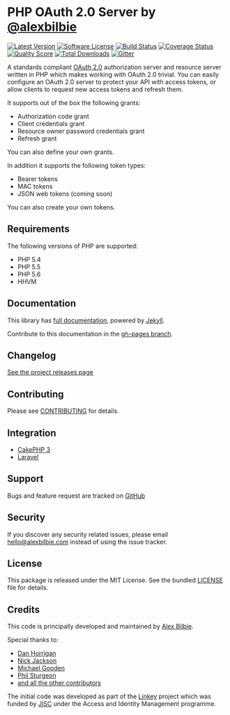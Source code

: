 # PHP OAuth 2.0 Server by [@alexbilbie](https://twitter.com/alexbilbie)

[![Latest Version](http://img.shields.io/packagist/v/league/oauth2-server.svg?style=flat-square)](https://github.com/thephpleague/oauth2-server/releases)
[![Software License](https://img.shields.io/badge/license-MIT-brightgreen.svg?style=flat-square)](LICENSE.md)
[![Build Status](https://img.shields.io/travis/thephpleague/oauth2-server/master.svg?style=flat-square)](https://travis-ci.org/thephpleague/oauth2-server)
[![Coverage Status](https://img.shields.io/scrutinizer/coverage/g/thephpleague/oauth2-server.svg?style=flat-square)](https://scrutinizer-ci.com/g/thephpleague/oauth2-server/code-structure)
[![Quality Score](https://img.shields.io/scrutinizer/g/thephpleague/oauth2-server.svg?style=flat-square)](https://scrutinizer-ci.com/g/thephpleague/oauth2-server)
[![Total Downloads](https://img.shields.io/packagist/dt/league/oauth2-server.svg?style=flat-square)](https://packagist.org/packages/league/oauth2-server) [![Gitter](https://badges.gitter.im/Join%20Chat.svg)](https://gitter.im/thephpleague/oauth2-server?utm_source=badge&utm_medium=badge&utm_campaign=pr-badge)


A standards compliant [OAuth 2.0](http://tools.ietf.org/wg/oauth/draft-ietf-oauth-v2/) authorization server and resource server written in PHP which makes working with OAuth 2.0 trivial. You can easily configure an OAuth 2.0 server to protect your API with access tokens, or allow clients to request new access tokens and refresh them.

It supports out of the box the following grants:

* Authorization code grant
* Client credentials grant
* Resource owner password credentials grant
* Refresh grant

You can also define your own grants.

In addition it supports the following token types:

* Bearer tokens
* MAC tokens
* JSON web tokens (coming soon)

You can also create your own tokens.


## Requirements

The following versions of PHP are supported:

* PHP 5.4
* PHP 5.5
* PHP 5.6
* HHVM

## Documentation

This library has [full documentation](http://oauth2.thephpleague.com), powered by [Jekyll](http://jekyllrb.com/).

Contribute to this documentation in the [gh-pages branch](https://github.com/thephpleague/oauth2-server/tree/gh-pages/).

## Changelog

[See the project releases page](https://github.com/thephpleague/oauth2-server/releases)

## Contributing

Please see [CONTRIBUTING](https://github.com/thephpleague/oauth2-server/blob/master/CONTRIBUTING.md) for details.

## Integration

- [CakePHP 3](https://github.com/uafrica/oauth-server)
- [Laravel](https://github.com/lucadegasperi/oauth2-server-laravel)

## Support

Bugs and feature request are tracked on [GitHub](https://github.com/thephpleague/oauth2-server/issues)

## Security

If you discover any security related issues, please email hello@alexbilbie.com instead of using the issue tracker.

## License

This package is released under the MIT License. See the bundled [LICENSE](https://github.com/thephpleague/oauth2-server/blob/master/LICENSE) file for details.

## Credits

This code is principally developed and maintained by [Alex Bilbie](https://twitter.com/alexbilbie).

Special thanks to:

* [Dan Horrigan](https://github.com/dandoescode)
* [Nick Jackson](https://github.com/jacksonj04)
* [Michael Gooden](https://github.com/MichaelGooden)
* [Phil Sturgeon](https://github.com/philsturgeon)
* [and all the other contributors](https://github.com/thephpleague/oauth2-server/contributors)

The initial code was developed as part of the [Linkey](http://linkey.blogs.lincoln.ac.uk) project which was funded by [JISC](http://jisc.ac.uk) under the Access and Identity Management programme.
